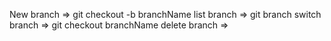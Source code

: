 New branch => git checkout -b branchName
list branch => git branch
switch branch => git checkout branchName
delete branch =>


